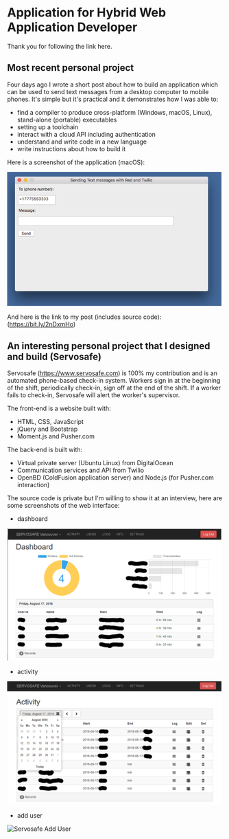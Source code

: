 # Application for Hybrid Web Application Developer

Thank you for following the link here.

## Most recent personal project

Four days ago I wrote a short post about how to build an application which can be used to send text messages from a desktop computer to mobile phones. It's simple but it's practical and it demonstrates how I was able to:
- find a compiler to produce cross-platform (Windows, macOS, Linux), stand-alone (portable) executables
- setting up a toolchain 
- interact with a cloud API including authentication
- understand and write code in a new language
- write instructions about how to build it

Here is a screenshot of the application (macOS):

<img src="Sending Text Messages with Red and Twilio_1.png" alt="Sending Text Messages with Red and Twilio" width="500" />

And here is the link to my post (includes source code): (https://bit.ly/2nDxmHo)

## An interesting personal project that I designed and build (Servosafe)

Servosafe (https://www.servosafe.com) is 100% my contribution and is an automated phone-based check-in system. Workers sign in at the beginning of the shift, periodically check-in, sign off at the end of the shift. If a worker fails to check-in, Servosafe will alert the worker's supervisor.

The front-end is a website built with:
- HTML, CSS, JavaScript
- jQuery and Bootstrap
- Moment.js and Pusher.com

The back-end is built with:
- Virtual private server (Ubuntu Linux) from DigitalOcean
- Communication services and API from Twilio
- OpenBD (ColdFusion application server) and Node.js (for Pusher.com interaction)

The source code is private but I'm willing to show it at an interview, here are some screenshots of the web interface:

- dashboard
<img src="Capture-dashboard.png" alt="Servosafe Dashboard" width="500" />

- activity
<img src="Capture-activity.png" alt="Servosafe Activity" width="500" />

- add user
<img src="Capture-add-user.png" alt="Servosafe Add User" width="500" />






